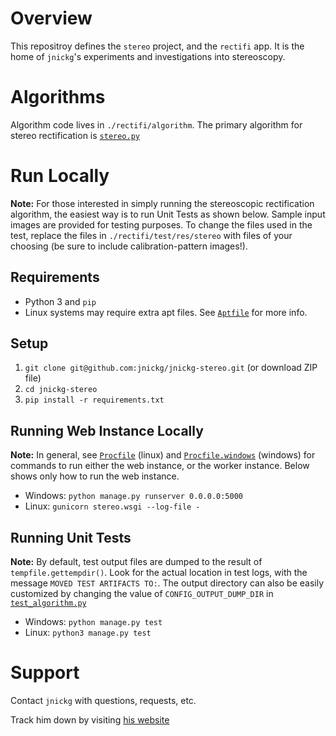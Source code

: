 # Overview
This repositroy defines the `stereo` project, and the `rectifi` app. It is the home of `jnickg`'s experiments and investigations into stereoscopy.

# Algorithms
Algorithm code lives in `./rectifi/algorithm`. The primary algorithm for stereo rectification is [`stereo.py`](./rectifi/algorithm/stereo.py)
# Run Locally
**Note:** For those interested in simply running the stereoscopic rectification algorithm, the easiest way is to run Unit Tests as shown below. Sample input images are provided for testing purposes. To change the files used in the test, replace the files in `./rectifi/test/res/stereo` with files of your choosing (be sure to include calibration-pattern images!).
## Requirements
* Python 3 and `pip`
* Linux systems may require extra apt files. See [`Aptfile`](./Aptfile) for more info.
## Setup
1. `git clone git@github.com:jnickg/jnickg-stereo.git` (or download ZIP file)
2. `cd jnickg-stereo`
3. `pip install -r requirements.txt`
## Running Web Instance Locally
**Note:** In general, see [`Procfile`](./Procfile) (linux) and [`Procfile.windows`](./Procfile.windows) (windows) for commands to run either the web instance, or the worker instance. Below shows only how to run the web instance.

* Windows: `python manage.py runserver 0.0.0.0:5000`  
* Linux: `gunicorn stereo.wsgi --log-file -`
## Running Unit Tests
**Note:** By default, test output files are dumped to the result of `tempfile.gettempdir()`. Look for the actual location in test logs, with the message `MOVED TEST ARTIFACTS TO:`. The output directory can also be easily customized by changing the value of `CONFIG_OUTPUT_DUMP_DIR` in [`test_algorithm.py`](./rectifi/test/test_algorithm.py)
* Windows: `python manage.py test`  
* Linux: `python3 manage.py test`

# Support
Contact `jnickg` with questions, requests, etc.

Track him down by visiting [his website](www.jnickg.net)
